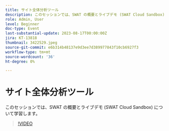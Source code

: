 ```yaml
---
title: サイト全体分析ツール
description: このセッションでは、SWAT の概要とライブデモ (SWAT Cloud Sandbox) について学びます
role: Admin, User
level: Beginner
doc-type: Event
last-substantial-update: 2023-08-17T00:00:00Z
jira: KT-13818
thumbnail: 3422529.jpeg
source-git-commit: e6b314b48137e9d3ee7d389977843f10cb6927f3
workflow-type: tm+mt
source-wordcount: '36'
ht-degree: 0%

---
```



# サイト全体分析ツール

このセッションでは、SWAT の概要とライブデモ (SWAT Cloud Sandbox) について学習します。

>[!VIDEO](https://video.tv.adobe.com/v/3422529/?learn=on)
